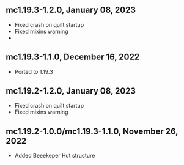 ## mc1.19.3-1.2.0, January 08, 2023

- Fixed crash on quilt startup
- Fixed mixins warning
- 
## mc1.19.3-1.1.0, December 16, 2022

- Ported to 1.19.3

## mc1.19.2-1.2.0, January 08, 2023

- Fixed crash on quilt startup
- Fixed mixins warning

## mc1.19.2-1.0.0/mc1.19.3-1.1.0, November 26, 2022

- Added Beeekeper Hut structure